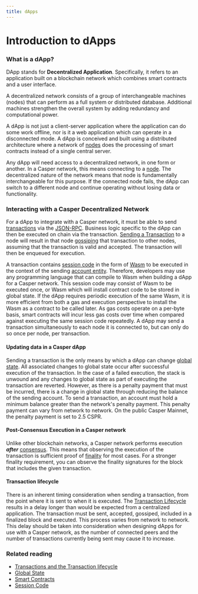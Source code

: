 ```yaml
---
title: dApps
---
```


# Introduction to dApps

### What is a dApp?

DApp stands for **Decentralized Application**. Specifically, it refers to an application built on a blockchain network which combines smart contracts and a user interface.

A decentralized network consists of a group of interchangeable machines (nodes) that can perform as a full system or distributed database. Additional machines strengthen the overall system by adding redundancy and computational power.

A dApp is not just a client-server application where the application can do some work offline, nor is it a web application which can operate in a disconnected mode. A dApp is conceived and built using a distributed architecture where a network of [nodes](../concepts/glossary/N.md#node) does the processing of smart contracts instead of a single central server.

Any dApp will need access to a decentralized network, in one form or another. In a Casper network, this means connecting to a [node](../concepts/glossary/N.md#node). The decentralized nature of the network means that node is fundamentally interchangeable for this purpose. If the connected node fails, the dApp can switch to a different node and continue operating without losing data or functionality.

### Interacting with a Casper Decentralized Network

For a dApp to integrate with a Casper network, it must be able to send [transactions](../concepts/glossary/T.md#transaction) via the [JSON-RPC](../developers/json-rpc/index.md). Business logic specific to the dApp can then be executed on chain via the transaction. [Sending a Transaction](../developers/cli/sending-transactions.md) to a node will result in that node [gossiping](../concepts/design/p2p.md#communications-gossiping) that transaction to other nodes, assuming that the transaction is valid and accepted. The transaction will then be enqueued for execution.

A transaction contains [session code](../concepts/glossary/S.md#session-code) in the form of [Wasm](../concepts/glossary/W.md#webassembly) to be executed in the context of the sending [account entity](../concepts/glossary/A.md#account). Therefore, developers may use any programming language that can compile to Wasm when building a dApp for a Casper network. This session code may consist of Wasm to be executed once, or Wasm which will install contract code to be stored in global state. If the dApp requires periodic execution of the same Wasm, it is more efficient from both a gas and execution perspective to install the Wasm as a contract to be called later. As gas costs operate on a per-byte basis, smart contracts will incur less gas costs over time when compared against executing the same session code repeatedly.
A dApp may send a transaction simultaneously to each node it is connected to, but can only do so once per node, per transaction.

#### Updating data in a Casper dApp
Sending a transaction is the only means by which a dApp can change [global state](../concepts/glossary/G.md#global-state). All associated changes to global state occur after successful execution of the transaction. In the case of a failed execution, the stack is unwound and any changes to global state as part of executing the transaction are reverted. However, as there is a penalty payment that must be incurred, there is a change in global state through reducing the balance of the sending account. To send a transaction, an account must hold a minimum balance greater than the network's penalty payment. This penalty payment can vary from network to network. On the public Casper Mainnet, the penalty payment is set to 2.5 CSPR.

#### Post-Consensus Execution in a Casper network
Unlike other blockchain networks, a Casper network performs execution ***after*** [consensus](../concepts/glossary/C.md#consensus). This means that observing the execution of the transaction is sufficient proof of [finality](../concepts/glossary/B.md#block-finality) for most cases. For a stronger finality requirement, you can observe the finality signatures for the block that includes the given transaction.

#### Transaction lifecycle
There is an inherent timing consideration when sending a transaction, from the point where it is sent to when it is executed. The [Transaction Lifecycle](../concepts/transactions-and-transaction-lifecycle.md#execution-semantics-phases) results in a delay longer than would be expected from a centralized application. The transaction must be sent, accepted, gossiped, included in a finalized block and executed. This process varies from network to network. This delay should be taken into consideration when designing dApps for use with a Casper network, as the number of connected peers and the number of transactions currently being sent may cause it to increase.


### Related reading

- [Transactions and the Transaction lifecycle](../concepts/transactions-and-transaction-lifecycle.md)
- [Global State](../concepts/global-state.md)
- [Smart Contracts](../concepts/smart-contracts.md)
- [Session Code](../developers/writing-onchain-code/contract-vs-session.md#what-is-session-code)
